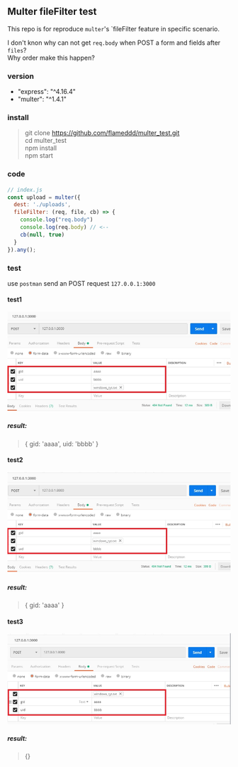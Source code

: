 ## Multer fileFilter test
This repo is for reproduce `multer`'s `fileFilter feature in specific scenario.

I don't knon why can not get `req.body` when POST a form and fields after `files`?  
Why order make this happen?  

### version
- "express": "^4.16.4"
- "multer": "^1.4.1"

### install
> git clone https://github.com/flameddd/multer_test.git  
> cd multer_test  
> npm install  
> npm start

### code
```js
// index.js
const upload = multer({
  dest: './uploads',
  fileFilter: (req, file, cb) => {
    console.log("req.body")
    console.log(req.body) // <--
    cb(null, true)
  }
}).any();
```

### test
use `postman` send an POST request `127.0.0.1:3000`

#### test1
![image info](https://github.com/flameddd/multer_test/blob/master/assets/001.jpg)  
##### result: 
> { gid: 'aaaa', uid: 'bbbb' }

#### test2
![image info](https://github.com/flameddd/multer_test/blob/master/assets/002.jpg)  
##### result: 
> { gid: 'aaaa' }

#### test3
![image info](https://github.com/flameddd/multer_test/blob/master/assets/003.jpg)  
##### result: 
> {}
